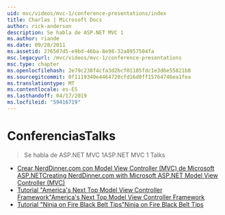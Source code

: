```yaml
---
uid: mvc/videos/mvc-1/conference-presentations/index
title: Charlas | Microsoft Docs
author: rick-anderson
description: Se habla de ASP.NET MVC 1
ms.author: riande
ms.date: 09/28/2011
ms.assetid: 276507d5-e9bd-46ba-8e98-32a8957504fa
msc.legacyurl: /mvc/videos/mvc-1/conference-presentations
msc.type: chapter
ms.openlocfilehash: 2e79c238f4cfa3d2bcf01105fdc1e3d6e55821b8
ms.sourcegitcommit: 0f1119340e4464720cfd16d0ff15764746ea1fea
ms.translationtype: MT
ms.contentlocale: es-ES
ms.lasthandoff: 04/17/2019
ms.locfileid: "59416719"
---
```

# <a name="talks"></a><span data-ttu-id="4267d-103">Conferencias</span><span class="sxs-lookup"><span data-stu-id="4267d-103">Talks</span></span>

> <span data-ttu-id="4267d-104">Se habla de ASP.NET MVC 1</span><span class="sxs-lookup"><span data-stu-id="4267d-104">ASP.NET MVC 1 Talks</span></span>


- [<span data-ttu-id="4267d-105">Crear NerdDinner.com con Model View Controller (MVC) de Microsoft ASP.NET</span><span class="sxs-lookup"><span data-stu-id="4267d-105">Creating NerdDinner.com with Microsoft ASP.NET Model View Controller (MVC)</span></span>](creating-nerddinnercom-with-microsoft-aspnet-model-view-controller-mvc.md)
- [<span data-ttu-id="4267d-106">Tutorial "America's Next Top Model View Controller Framework"</span><span class="sxs-lookup"><span data-stu-id="4267d-106">America's Next Top Model View Controller Framework</span></span>](americas-next-top-model-view-controller-framework.md)
- [<span data-ttu-id="4267d-107">Tutorial "Ninja on Fire Black Belt Tips"</span><span class="sxs-lookup"><span data-stu-id="4267d-107">Ninja on Fire Black Belt Tips</span></span>](ninja-on-fire-black-belt-tips.md)
